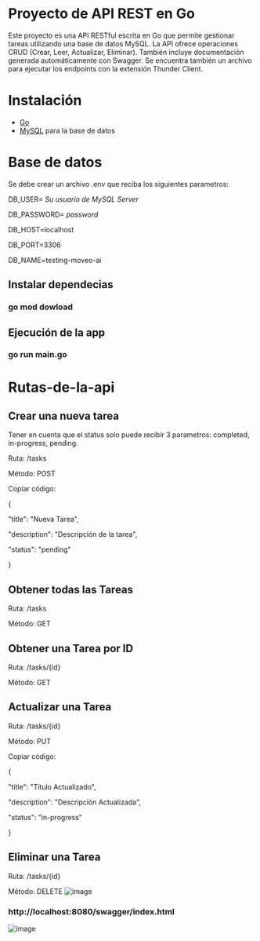 # Proyecto de API REST en Go

Este proyecto es una API RESTful escrita en Go que permite gestionar tareas utilizando una base de datos MySQL. La API ofrece operaciones CRUD (Crear, Leer, Actualizar, Eliminar). También incluye documentación generada automáticamente con Swagger.
Se encuentra también un archivo para ejecutar los endpoints con la extensión Thunder Client.

# Instalación
- [Go](https://golang.org/doc/install)
- [MySQL](https://dev.mysql.com/downloads/mysql/) para la base de datos

# Base de datos 
Se debe crear un archivo .env que reciba los siguientes parametros:

DB_USER= *Su usuario de MySQL Server*

DB_PASSWORD= *password*

DB_HOST=localhost

DB_PORT=3306

DB_NAME=testing-moveo-ai

## Instalar dependecias
### go mod dowload

## Ejecución de la app
### go run main.go

# Rutas-de-la-api

## Crear una nueva tarea

Tener en cuenta que el status solo puede recibir 3 parametros: completed, in-progress, pending.

Ruta: /tasks

Método: POST


Copiar código:

{

  "title": "Nueva Tarea",
  
  "description": "Descripción de la tarea",
  
  "status": "pending"
  
}

## Obtener todas las Tareas
Ruta: /tasks

Método: GET

## Obtener una Tarea por ID

Ruta: /tasks/{id}

Método: GET

## Actualizar una Tarea
Ruta: /tasks/{id}

Método: PUT

Copiar código:

{

  "title": "Título Actualizado",
  
  "description": "Descripción Actualizada",
  
  "status": "in-progress"
  
}

## Eliminar una Tarea
Ruta: /tasks/{id}

Método: DELETE
![image](https://github.com/user-attachments/assets/1872b819-0826-4bae-8d80-218976916fe7)

### http://localhost:8080/swagger/index.html
![image](https://github.com/user-attachments/assets/b7a0a9fc-8238-4e43-be63-afef12a6eeb4)
